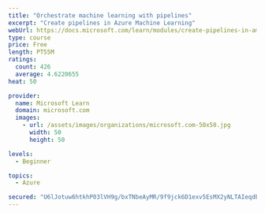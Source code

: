 ```yaml
---
title: "Orchestrate machine learning with pipelines"
excerpt: "Create pipelines in Azure Machine Learning"
webUrl: https://docs.microsoft.com/learn/modules/create-pipelines-in-aml/
type: course
price: Free
length: PT55M
ratings:
  count: 426
  average: 4.6220655
heat: 50

provider:
  name: Microsoft Learn
  domain: microsoft.com
  images:
    - url: /assets/images/organizations/microsoft.com-50x50.jpg
      width: 50
      height: 50

levels:
  - Beginner

topics:
  - Azure

secured: "U6lJotuw6htkhP03lVH9g/bxTNbeAyMR/9f9jck6D1exv5EsMX2yNLTAIeqdBo3N1R56e+QLqIYPITkFpXPHWknUrGoI89RuXh5Uv02zjx8wdZrAAn2f+7D5x3cMsU/Zb2Od1stm/o4O574idHOWf5G1+nBYmWipr0WoLkkg45fiBDS0U20XrUo29dp7cWK3q971fXk2IJjXjbdM5PVn6DCxtRRMZsnR22o4D5qfyxEAuyUhIPEbrb59EMMeZ4U+GGqpQn7+Kg+0wbUY9L/bJcluoRl6IlRRjPFwe9fPeBHqkKGbZSxx5c6weWx8rBRVO3JoinVJvYLCVJqYtWkQkMCJIEifrYpYNhlmiQJ2mmi7g1/cZceXWtnUjBIGwOIkKYHcLofExNvnL1gga5pJL4C0DdJMVQ0o+4lRgSKy5Kw=;DPh+P7X/PP3uiBMJFWWQzQ=="
---
```


